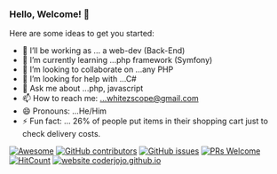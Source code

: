 ### Hello, Welcome! 👋
Here are some ideas to get you started:
- 🔭 I’ll be working as ... a web-dev (Back-End)
- 🌱 I’m currently learning ...php framework (Symfony)
- 👯 I’m looking to collaborate on ...any PHP
- 🤔 I’m looking for help with ...C#
- 💬 Ask me about ...php, javascript 
- 📫 How to reach me: ...whitezscope@gmail.com
- 😄 Pronouns: ...He/Him
- ⚡ Fun fact: ... 26% of people put items in their shopping cart just to check delivery costs.

[![Awesome](https://awesome.re/badge.svg)](https://awesome.re) [![GitHub contributors](https://img.shields.io/github/contributors/coderjojo/creative-profile-readme)](https://github.com/coderjojo/creative-profile-readme/graphs/contributors) [![GitHub issues](https://img.shields.io/github/issues/coderjojo/creative-profile-readme)](https://github.com/coderjojo/creative-profile-readme/issues) [![PRs Welcome](https://img.shields.io/badge/PRs-welcome-brightgreen.svg?style=flat-square)](https://github.com/coderjojo/creative-profile-readme/pulls) [![HitCount](https://views.whatilearened.today/views/github/coderjojo/creative-profile-readme.svg)](https://github.com/coderjojo/creative-profile-readme) [![website coderjojo.github.io](https://img.shields.io/website-up-down-green-red/http/coderjojo.github.io/creative-profile-readme.svg)](https://coderjojo.github.io/creative-profile-readme/)
